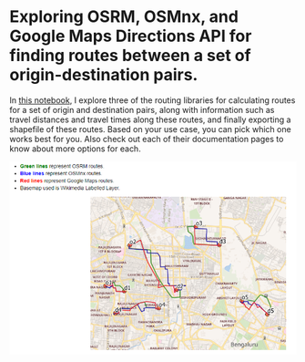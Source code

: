 # Exploring OSRM, OSMnx, and Google Maps Directions API for finding routes between a set of origin-destination pairs.

In [this notebook](https://github.com/rajesvariparasa/spatial-routing-libraries-and-services/blob/main/Routing_Libraries_Services.ipynb), I explore three of the routing libraries for calculating routes for a set of origin and destination pairs, along with information such as travel distances and travel times along these routes, and finally exporting a shapefile of these routes. Based on your use case, you can pick which one works best for you. Also check out each of their documentation pages to know about more options for each.

<img src = https://github.com/rajesvariparasa/spatial-routing-libraries-and-services/blob/main/routes.PNG>
